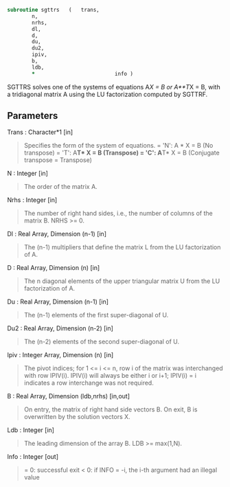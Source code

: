 ```fortran
subroutine sgttrs	(	trans,
		n,
		nrhs,
		dl,
		d,
		du,
		du2,
		ipiv,
		b,
		ldb,
		*                          info )
```

 SGTTRS solves one of the systems of equations
    A*X = B  or  A**T*X = B,
 with a tridiagonal matrix A using the LU factorization computed
 by SGTTRF.

## Parameters
Trans : Character*1 [in]
> Specifies the form of the system of equations.
> = 'N':  A * X = B  (No transpose)
> = 'T':  A**T* X = B  (Transpose)
> = 'C':  A**T* X = B  (Conjugate transpose = Transpose)

N : Integer [in]
> The order of the matrix A.

Nrhs : Integer [in]
> The number of right hand sides, i.e., the number of columns
> of the matrix B.  NRHS >= 0.

Dl : Real Array, Dimension (n-1) [in]
> The (n-1) multipliers that define the matrix L from the
> LU factorization of A.

D : Real Array, Dimension (n) [in]
> The n diagonal elements of the upper triangular matrix U from
> the LU factorization of A.

Du : Real Array, Dimension (n-1) [in]
> The (n-1) elements of the first super-diagonal of U.

Du2 : Real Array, Dimension (n-2) [in]
> The (n-2) elements of the second super-diagonal of U.

Ipiv : Integer Array, Dimension (n) [in]
> The pivot indices; for 1 <= i <= n, row i of the matrix was
> interchanged with row IPIV(i).  IPIV(i) will always be either
> i or i+1; IPIV(i) = i indicates a row interchange was not
> required.

B : Real Array, Dimension (ldb,nrhs) [in,out]
> On entry, the matrix of right hand side vectors B.
> On exit, B is overwritten by the solution vectors X.

Ldb : Integer [in]
> The leading dimension of the array B.  LDB >= max(1,N).

Info : Integer [out]
> = 0:  successful exit
> < 0:  if INFO = -i, the i-th argument had an illegal value

